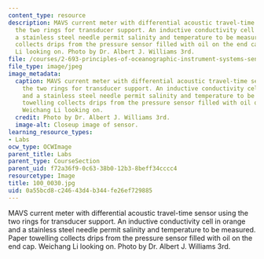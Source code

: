 ```yaml
---
content_type: resource
description: MAVS current meter with differential acoustic travel-time sensor using
  the two rings for transducer support. An inductive conductivity cell in orange and
  a stainless steel needle permit salinity and temperature to be measured. Paper towelling
  collects drips from the pressure sensor filled with oil on the end cap. Weichang
  Li looking on. Photo by Dr. Albert J. Williams 3rd.
file: /courses/2-693-principles-of-oceanographic-instrument-systems-sensors-and-measurements-13-998-spring-2004/0a55bcd8c24643d4b344fe26ef729885_100_0030.jpg
file_type: image/jpeg
image_metadata:
  caption: MAVS current meter with differential acoustic travel-time sensor using
    the two rings for transducer support. An inductive conductivity cell in orange
    and a stainless steel needle permit salinity and temperature to be measured. Paper
    towelling collects drips from the pressure sensor filled with oil on the end cap.
    Weichang Li looking on.
  credit: Photo by Dr. Albert J. Williams 3rd.
  image-alt: Closeup image of sensor.
learning_resource_types:
- Labs
ocw_type: OCWImage
parent_title: Labs
parent_type: CourseSection
parent_uid: f72a36f9-0c63-38b0-12b3-8beff34cccc4
resourcetype: Image
title: 100_0030.jpg
uid: 0a55bcd8-c246-43d4-b344-fe26ef729885
---
```

MAVS current meter with differential acoustic travel-time sensor using the two rings for transducer support. An inductive conductivity cell in orange and a stainless steel needle permit salinity and temperature to be measured. Paper towelling collects drips from the pressure sensor filled with oil on the end cap. Weichang Li looking on. Photo by Dr. Albert J. Williams 3rd.

